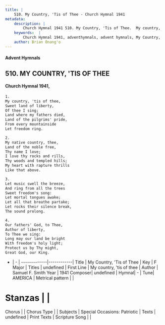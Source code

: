 ```yaml
---
title: |
    510. My Country, 'Tis of Thee - Church Hymnal 1941
metadata:
    description: |
        Church Hymnal 1941 510. My Country, 'Tis of Thee.  My country, 'tis of thee,  Sweet land of liberty,  Of thee I sing;  Land where my fathers died,  Land of the pilgrims' pride,  From every mountainside  Let freedom ring. 
    keywords:  |
        Church Hymnal 1941, adventhymnals, advent hymnals, My Country, 'Tis of Thee, My country, 'tis of thee . 
    author: Brian Onang'o
---
```


#### Advent Hymnals
## 510. MY COUNTRY, 'TIS OF THEE
####  Church Hymnal 1941,

```txt
1.
My country, 'tis of thee, 
Sweet land of liberty, 
Of thee I sing; 
Land where my fathers died, 
Land of the pilgrims' pride, 
From every mountainside 
Let freedom ring. 

2.
My native country, thee, 
Land of the noble free, 
Thy name I love; 
I love thy rocks and rills, 
Thy woods and templed hills; 
My heart with rapture thrills 
Like that above. 

3.
Let music swell the breeze, 
And ring from all the trees 
Sweet freedom's song: 
Let mortal tongues awake; 
Let all that breathe partake; 
Let rocks their silence break, 
The sound prolong. 

4.
Our fathers' God, to Thee, 
Author of liberty, 
To Thee we sing: 
Long may our land be bright 
With freedom's holy light; 
Protect us by Thy might, 
Great God, our King.

```

- |   -  |
-------------|------------|
Title | My Country, 'Tis of Thee |
Key | F Major |
Titles | undefined |
First Line | My country, 'tis of thee  |
Author | Samuel F. Smith
Year | 1941
Composer| undefined |
Hymnal|  - |
Tune| AMERICA |
Metrical pattern | |
# Stanzas |  |
Chorus |  |
Chorus Type |  |
Subjects | Special Occasions: Patriotic |
Texts | undefined |
Print Texts | 
Scripture Song |  |
    
